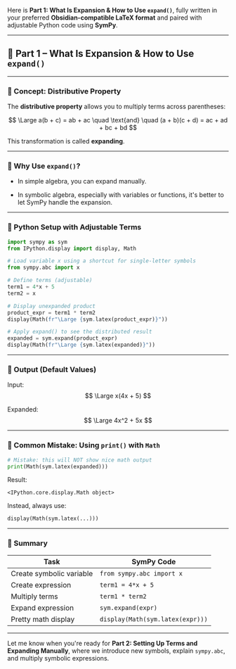 Here is **Part 1: What Is Expansion & How to Use `expand()`**, fully written in your preferred **Obsidian-compatible LaTeX format** and paired with adjustable Python code using **SymPy**.

---

## 🧮 Part 1 – What Is Expansion & How to Use `expand()`

---

### 📘 Concept: Distributive Property

The **distributive property** allows you to multiply terms across parentheses:

$$ \Large a(b + c) = ab + ac \quad \text{and} \quad (a + b)(c + d) = ac + ad + bc + bd $$

This transformation is called **expanding**.

---

### 🧠 Why Use `expand()`?

- In simple algebra, you can expand manually.
    
- In symbolic algebra, especially with variables or functions, it's better to let SymPy handle the expansion.
    

---

### 🔧 Python Setup with Adjustable Terms

```python
import sympy as sym
from IPython.display import display, Math

# Load variable x using a shortcut for single-letter symbols
from sympy.abc import x

# Define terms (adjustable)
term1 = 4*x + 5
term2 = x

# Display unexpanded product
product_expr = term1 * term2
display(Math(fr"\Large {sym.latex(product_expr)}"))

# Apply expand() to see the distributed result
expanded = sym.expand(product_expr)
display(Math(fr"\Large {sym.latex(expanded)}"))
```

---

### 🧾 Output (Default Values)

Input: $$ \Large x(4x + 5) $$

Expanded: $$ \Large 4x^2 + 5x $$

---

### 🚫 Common Mistake: Using `print()` with `Math`

```python
# Mistake: this will NOT show nice math output
print(Math(sym.latex(expanded)))
```

Result:

```
<IPython.core.display.Math object>
```

Instead, always use:

```python
display(Math(sym.latex(...)))
```

---

### 📌 Summary

|Task|SymPy Code|
|---|---|
|Create symbolic variable|`from sympy.abc import x`|
|Create expression|`term1 = 4*x + 5`|
|Multiply terms|`term1 * term2`|
|Expand expression|`sym.expand(expr)`|
|Pretty math display|`display(Math(sym.latex(expr)))`|

---

Let me know when you're ready for **Part 2: Setting Up Terms and Expanding Manually**, where we introduce new symbols, explain `sympy.abc`, and multiply symbolic expressions.
